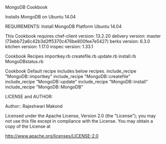 MongoDB Cookbook

Installs MongoDB on Ubuntu 14.04


REQUIREMENTS:
Install MongoDB
Platform
Ubuntu 14.04

This Cookbook requires
chef-client version: 13.2.20
delivery version: master (73ebb72a6c42b3d2ff5370c476be800fee7e5427)
berks version: 6.3.0
kitchen version: 1.17.0
inspec version: 1.33.1
	

Cookbook Recipes
importkey.rb
createfile.rb
update.rb
install.rb
MongoDBstatus.rb

Cookbook Default recipe includes below recipes.
include_recipe "MongoDB::importkey"
include_recipe "MongoDB::createfile"
include_recipe "MongoDB::update"
include_recipe "MongoDB::install"
include_recipe "MongoDB::MongoDB"



LICENSE and AUTHOR:

Author:: Rajeshwari Makond

Licensed under the Apache License, Version 2.0 (the "License"); you may not use this file except in compliance with the License. You may obtain a copy of the License at

http://www.apache.org/licenses/LICENSE-2.0


